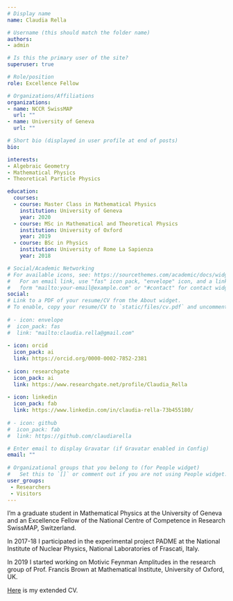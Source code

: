 ```yaml
---
# Display name
name: Claudia Rella

# Username (this should match the folder name)
authors:
- admin

# Is this the primary user of the site?
superuser: true

# Role/position
role: Excellence Fellow

# Organizations/Affiliations
organizations:
- name: NCCR SwissMAP
  url: ""
- name: University of Geneva
  url: ""

# Short bio (displayed in user profile at end of posts)
bio: 

interests:
- Algebraic Geometry
- Mathematical Physics 
- Theoretical Particle Physics

education:
  courses:
  - course: Master Class in Mathematical Physics
    institution: University of Geneva
    year: 2020
  - course: MSc in Mathematical and Theoretical Physics
    institution: University of Oxford
    year: 2019
  - course: BSc in Physics
    institution: University of Rome La Sapienza
    year: 2018

# Social/Academic Networking
# For available icons, see: https://sourcethemes.com/academic/docs/widgets/#icons
#   For an email link, use "fas" icon pack, "envelope" icon, and a link in the
#   form "mailto:your-email@example.com" or "#contact" for contact widget.
social:
# Link to a PDF of your resume/CV from the About widget.
# To enable, copy your resume/CV to `static/files/cv.pdf` and uncomment the lines below.  
  
# - icon: envelope
#  icon_pack: fas
#  link: "mailto:claudia.rella@gmail.com"
  
- icon: orcid
  icon_pack: ai
  link: https://orcid.org/0000-0002-7852-2381
  
- icon: researchgate
  icon_pack: ai
  link: https://www.researchgate.net/profile/Claudia_Rella
  
- icon: linkedin
  icon_pack: fab
  link: https://www.linkedin.com/in/claudia-rella-73b455180/
  
# - icon: github
#  icon_pack: fab
#  link: https://github.com/claudiarella

# Enter email to display Gravatar (if Gravatar enabled in Config)
email: ""
  
# Organizational groups that you belong to (for People widget)
#   Set this to `[]` or comment out if you are not using People widget.  
user_groups:
 - Researchers
 - Visitors
---
```


I’m a graduate student in Mathematical Physics at the University of Geneva and an Excellence Fellow of the National Centre of Competence in Research SwissMAP, Switzerland. 

In 2017-18 I participated in the experimental project PADME at the National Institute of Nuclear Physics, National Laboratories of Frascati, Italy. 

In 2019 I started working on Motivic Feynman Amplitudes in the research group of Prof. Francis Brown at Mathematical Institute, University of Oxford, UK. 

[Here][1] is my extended CV.

[1]: files/cv.pdf
